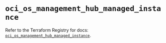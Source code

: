 # `oci_os_management_hub_managed_instance`

Refer to the Terraform Registry for docs: [`oci_os_management_hub_managed_instance`](https://registry.terraform.io/providers/hashicorp/oci/7.19.0/docs/resources/os_management_hub_managed_instance).
